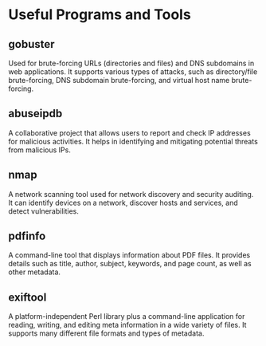 # Useful Programs and Tools

## gobuster
Used for brute-forcing URLs (directories and files) and DNS subdomains in web applications. It supports various types of attacks, such as directory/file brute-forcing, DNS subdomain brute-forcing, and virtual host name brute-forcing.

## abuseipdb
A collaborative project that allows users to report and check IP addresses for malicious activities. It helps in identifying and mitigating potential threats from malicious IPs.

## nmap
A network scanning tool used for network discovery and security auditing. It can identify devices on a network, discover hosts and services, and detect vulnerabilities.

## pdfinfo
A command-line tool that displays information about PDF files. It provides details such as title, author, subject, keywords, and page count, as well as other metadata.

## exiftool
A platform-independent Perl library plus a command-line application for reading, writing, and editing meta information in a wide variety of files. It supports many different file formats and types of metadata.
